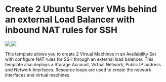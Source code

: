 # Create 2 Ubuntu Server VMs behind an external Load Balancer with inbound NAT rules for SSH

<a href="https://portal.azure.com/#create/Microsoft.Template/uri/#" target="_blank">
    <img src="http://azuredeploy.net/deploybutton.png"/>
</a>
<a href="http://armviz.io/#/?load=#" target="_blank">
    <img src="http://armviz.io/visualizebutton.png"/>
</a>

This template allows you to create 2 Virtual Machines in an Availability Set with configure NAT rules for SSH through an external load balancer. This template also deploys a Storage Account, Virtual Network, Public IP address and Network Interfaces. Resource loops are used to create the network interfaces and virtual machines.

